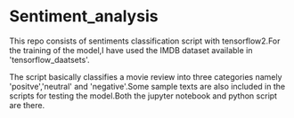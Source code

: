 # Sentiment_analysis
This repo consists of sentiments classification script with tensorflow2.For the training of the model,I have used the IMDB dataset available in 'tensorflow_daatsets'.

The script basically classifies a movie review into three categories namely 'positve','neutral' and 'negative'.Some sample texts are also included in the scripts for testing the model.Both the jupyter notebook and python script are there.
